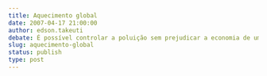```yaml
---
title: Aquecimento global
date: 2007-04-17 21:00:00
author: edson.takeuti
debate: É possível controlar a poluição sem prejudicar a economia de um país?
slug: aquecimento-global
status: publish 
type: post
---
```




